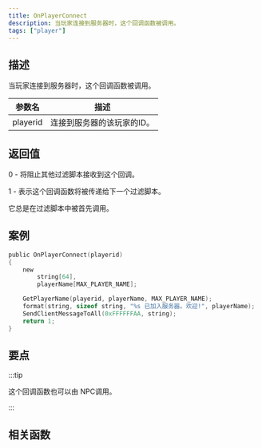 ```yaml
---
title: OnPlayerConnect
description: 当玩家连接到服务器时，这个回调函数被调用。
tags: ["player"]
---
```


## 描述

当玩家连接到服务器时，这个回调函数被调用。

| 参数名   | 描述                       |
| -------- | -------------------------- |
| playerid | 连接到服务器的该玩家的ID。 |

## 返回值

0 - 将阻止其他过滤脚本接收到这个回调。

1 - 表示这个回调函数将被传递给下一个过滤脚本。

它总是在过滤脚本中被首先调用。

## 案例

```c
public OnPlayerConnect(playerid)
{
    new
        string[64],
        playerName[MAX_PLAYER_NAME];

    GetPlayerName(playerid, playerName, MAX_PLAYER_NAME);
    format(string, sizeof string, "%s 已加入服务器。欢迎!", playerName);
    SendClientMessageToAll(0xFFFFFFAA, string);
    return 1;
}
```

## 要点

:::tip

这个回调函数也可以由 NPC调用。

:::

## 相关函数
